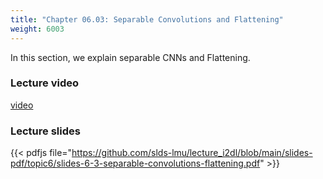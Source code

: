 ```yaml
---
title: "Chapter 06.03: Separable Convolutions and Flattening"
weight: 6003
---
```

In this section, we explain separable CNNs and Flattening.

<!--more-->

### Lecture video

[video](https://drive.google.com/file/d/1SGC8ZRoq1q1C0c8URTHZCe4Z2agYrMD5/view?usp=sharing)

### Lecture slides

{{< pdfjs file="https://github.com/slds-lmu/lecture_i2dl/blob/main/slides-pdf/topic6/slides-6-3-separable-convolutions-flattening.pdf" >}}
